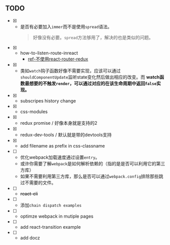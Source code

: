 ## TODO

* [x] - 是否有必要加入`immer`而不是使用`spread`语法。
    > 好像没有必要。`spread`方法够用了，解决的也是类似的问题。
* [x] - how-to-listen-route-inreact
    * [ref-不使用react-router-redux](https://div.io/topic/2073)
* [x] - 类如`watch`钩子函数好像不需要实现，应该可以通过`shouldComponentUpdate`监听state变化然后做出相应的改变。而 **watch函数最想要的不触发`render`，可以通过对应的在该生命周期中返回`false`实现。**
* [x] - subscripes history change
* [x] - css-modules
* [x] - redux promise / 好像本身就是支持的2
* [x] - redux-dev-tools / 默认就是带的devtools支持
* [x] - add filename as prefix in css-classname
* [ ] - 优化webpack加载速度通过设置`entry`。
  * 或许你需要了解`webpack`是如何解析依赖的（指的是是否可以利用它的第三方库）
  * 如果不需要利用第三方库，那么是否可以通过`webpack.config`排除那些跳过不需要的文件。
* [ ] - ~~react-cli~~
* [ ] - 添加`chain dispatch examples`
* [ ] - optimze webpack in mutiple pages
* [ ] - add react-transition example
* [ ] - add docz

